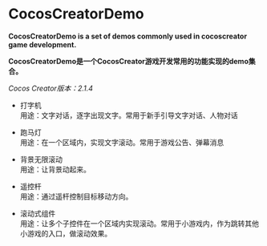 # CocosCreatorDemo


**CocosCreatorDemo is a set of demos commonly used in cocoscreator game development.**


**CocosCreatorDemo是一个CocosCreator游戏开发常用的功能实现的demo集合。**

*Cocos Creator版本：2.1.4*

- 打字机    
  用途：文字对话，逐字出现文字。常用于新手引导文字对话、人物对话

- 跑马灯  
  用途：在一个区域内，实现文字滚动。常用于游戏公告、弹幕消息

- 背景无限滚动   
  用途：让背景动起来。

- 遥控杆  
  用途：通过遥杆控制目标移动方向。

- 滚动式组件   
  用途：让多个子控件在一个区域内实现滚动。常用于小游戏内，作为跳转其他小游戏的入口，做滚动效果。